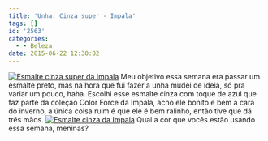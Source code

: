 ```yaml
---
title: 'Unha: Cinza super - Impala'
tags: []
id: '2563'
categories:
  - - Beleza
date: 2015-06-22 12:30:02
---
```


[![Esmalte cinza super da Impala](/images/2015/06/Esmalte-cinza-super-da-Impala-1024x768.jpg)](/images/2015/06/Esmalte-cinza-super-da-Impala.jpg) Meu objetivo essa semana era passar um esmalte preto, mas na hora que fui fazer a unha mudei de ideia, só pra variar um pouco, haha. Escolhi esse esmalte cinza com toque de azul que faz parte da coleção Color Force da Impala, acho ele bonito e bem a cara do inverno, a única coisa ruim é que ele é bem ralinho, então tive que dá três mãos. [![Esmalte cinza da Impala](/images/2015/06/Esmalte-cinza-da-Impala-1024x768.jpg)](/images/2015/06/Esmalte-cinza-da-Impala.jpg) Qual a cor que vocês estão usando essa semana, meninas?
